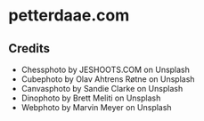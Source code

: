 # petterdaae.com
## Credits
* Chessphoto by JESHOOTS.COM on Unsplash
* Cubephoto by Olav Ahtrens Røtne on Unsplash
* Canvasphoto by Sandie Clarke on Unsplash
* Dinophoto by Brett Meliti on Unsplash
* Webphoto by Marvin Meyer on Unsplash